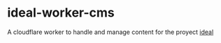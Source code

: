 # ideal-worker-cms
A cloudflare worker to handle and manage content for the proyect  [ideal](https://github.com/IdealProject/ideal)

